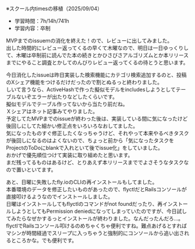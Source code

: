 ※スクール内timesの移植（2025/09/04）

- 学習時間：7h/14h/741h
- 学習内容：卒制
  

MVPまでのissueｍの消化を終えた！ので、レビューに出してみました。  
出した時間的にレビュー返ってくるの早くて木曜なので、明日は一日ゆっくりして、木曜は卒制前に読んでた本の続きとかひさびさアルゴリズムとか本リリースまでにやること調査とかしてのんびりレビュー返ってくるの待とうと思います。  
  

今日消化したissueは昨日実装した検索機能にカテゴリ検索追加するのと、投稿のXシェア機能をつけるだけだったので割とぬるっと終わりました。  
しいて言うなら、ActiveHashで作った擬似モデルをincludesしようとしてテーブルないぞエラーが出たりなどしたくらいです。  
擬似モデルでテーブル作ってないから当たり前だね。  
Ｘシェアはネット記事みてやりました。  
予定してたMVPまでのissueが終わった後は、実装している間に気になったけど後回しにしてた細かい修正点をいろいろなおしてました。  
気になったものすぐ修正したくなっちゃうけど、それやって本来やるべきタスクが後回しになるのはよくないので、ちょっと前から「気になったタスクをProjectのToDoにblankで入れといて後でissue化」をしていました。  
おかげで優先順位つけて実装に取り組めたと思います。  
まだ残ってるものはあるけど、とりあえず本リリースまででよさそうなタスクなので置いといてます。  
  

あと、日曜に失敗したfly.ioのCLIの再インストールもしてました。  
本番環境のデータを修正したいものがあったので、flyctlだとRailsコンソールが直接叩けるようなのでインストールしました。  
日曜はインストールしてもflyctlのコマンドがnot foundだったり、再インストールしようとしてもPermission deniedになってしまっていたのですが、今日試してみたらなぜかするっとインストールが終わりました。なんだったんだろ…。  
flyctlでRailsコンソール叩けるのめちゃくちゃ便利ですね。難点あげるとすればマシンが時間経過でスリープに入っちゃうと強制的にコンソールから追い出されるところかな。でも便利です。
